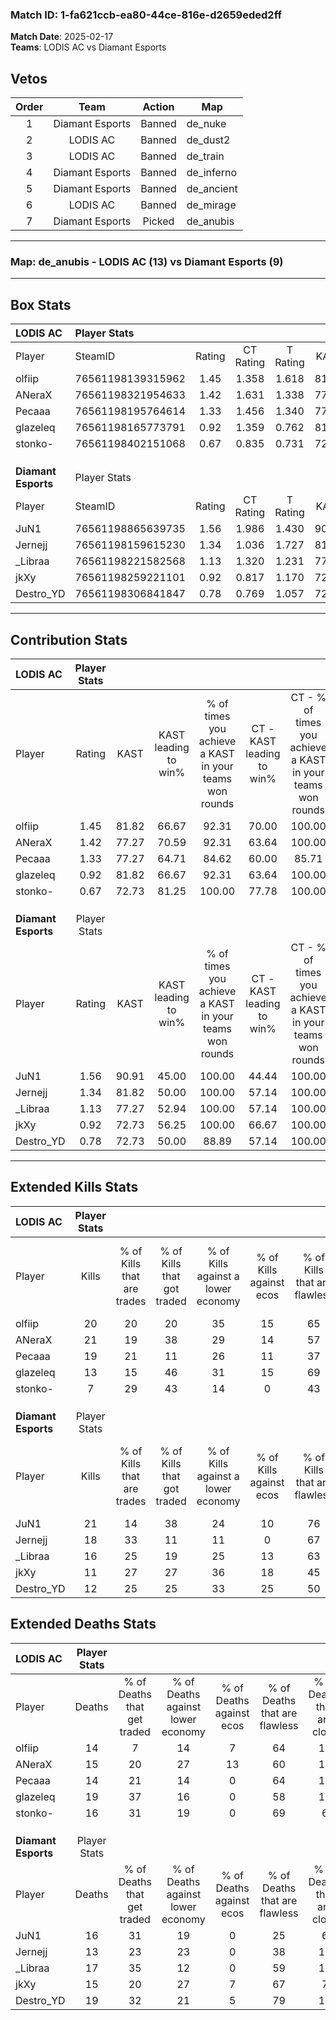 ### Match ID: 1-fa621ccb-ea80-44ce-816e-d2659eded2ff  
**Match Date**: 2025-02-17  
**Teams**: LODIS AC vs Diamant Esports  

## Vetos  

| Order | Team | Action | Map |
| :---: | :--: | :----: | --- |
| 1 | Diamant Esports | Banned | de_nuke |
| 2 | LODIS AC | Banned | de_dust2 |
| 3 | LODIS AC | Banned | de_train |
| 4 | Diamant Esports | Banned | de_inferno |
| 5 | Diamant Esports | Banned | de_ancient |
| 6 | LODIS AC | Banned | de_mirage |
| 7 | Diamant Esports | Picked | de_anubis |

---  

### **Map**: de_anubis - LODIS AC (13) vs Diamant Esports (9)  
---  

## Box Stats  

| **LODIS AC**        | Player Stats      |        |           |          |       |       |       |         |        |      |     |
| :- | :- | :-: | :-: | :-: | :-: | :-: | :-: | :-: | :-: | :-: | :-: |
| Player              | SteamID           | Rating | CT Rating | T Rating | KAST  |  ADR  | Kills | Assists | Deaths | K/D  | HS% |
| olfiip              | 76561198139315962 |  1.45  |   1.358   |  1.618   | 81.82 | 96.5  |  20   |    7    |   14   | 1.43 | 70  |
| ANeraX              | 76561198321954633 |  1.42  |   1.631   |  1.338   | 77.27 | 96.9  |  21   |    5    |   15   | 1.40 | 66  |
| Pecaaa              | 76561198195764614 |  1.33  |   1.456   |  1.340   | 77.27 | 88.4  |  19   |    3    |   14   | 1.36 | 57  |
| glazeleq            | 76561198165773791 |  0.92  |   1.359   |  0.762   | 81.82 | 56.7  |  13   |    6    |   19   | 0.68 | 61  |
| stonko-             | 76561198402151068 |  0.67  |   0.835   |  0.731   | 72.73 | 49.6  |   7   |    6    |   16   | 0.44 | 28  |
|                     |                   |        |           |          |       |       |       |         |        |      |     |
|                     |                   |        |           |          |       |       |       |         |        |      |     |
|                     |                   |        |           |          |       |       |       |         |        |      |     |
| **Diamant Esports** | Player Stats      |        |           |          |       |       |       |         |        |      |     |
| Player              | SteamID           | Rating | CT Rating | T Rating | KAST  |  ADR  | Kills | Assists | Deaths | K/D  | HS% |
| JuN1                | 76561198865639735 |  1.56  |   1.986   |  1.430   | 90.91 | 112.9 |  21   |    8    |   16   | 1.31 | 61  |
| Jernejj             | 76561198159615230 |  1.34  |   1.036   |  1.727   | 81.82 | 85.5  |  18   |    3    |   13   | 1.38 | 77  |
| _Libraa             | 76561198221582568 |  1.13  |   1.320   |  1.231   | 77.27 | 82.9  |  16   |    4    |   17   | 0.94 | 56  |
| jkXy                | 76561198259221101 |  0.92  |   0.817   |  1.170   | 72.73 | 67.7  |  11   |   10    |   15   | 0.73 | 45  |
| Destro_YD           | 76561198306841847 |  0.78  |   0.769   |  1.057   | 72.73 | 50.6  |  12   |    3    |   19   | 0.63 | 41  |
---  

## Contribution Stats  

| **LODIS AC**        | Player Stats |       |                      |                                                        |                           |                                                             |                          |                                                            |
| :- | :-: | :-: | :-: | :-: | :-: | :-: | :-: | :-: |
| Player              |    Rating    | KAST  | KAST leading to win% | % of times you achieve a KAST in your teams won rounds | CT - KAST leading to win% | CT - % of times you achieve a KAST in your teams won rounds | T - KAST leading to win% | T - % of times you achieve a KAST in your teams won rounds |
| olfiip              |     1.45     | 81.82 |        66.67         |                         92.31                          |           70.00           |                           100.00                            |          62.50           |                           83.33                            |
| ANeraX              |     1.42     | 77.27 |        70.59         |                         92.31                          |           63.64           |                           100.00                            |          83.33           |                           83.33                            |
| Pecaaa              |     1.33     | 77.27 |        64.71         |                         84.62                          |           60.00           |                            85.71                            |          71.43           |                           83.33                            |
| glazeleq            |     0.92     | 81.82 |        66.67         |                         92.31                          |           63.64           |                           100.00                            |          71.43           |                           83.33                            |
| stonko-             |     0.67     | 72.73 |        81.25         |                         100.00                         |           77.78           |                           100.00                            |          85.71           |                           100.00                           |
|                     |              |       |                      |                                                        |                           |                                                             |                          |                                                            |
|                     |              |       |                      |                                                        |                           |                                                             |                          |                                                            |
|                     |              |       |                      |                                                        |                           |                                                             |                          |                                                            |
| **Diamant Esports** | Player Stats |       |                      |                                                        |                           |                                                             |                          |                                                            |
| Player              |    Rating    | KAST  | KAST leading to win% | % of times you achieve a KAST in your teams won rounds | CT - KAST leading to win% | CT - % of times you achieve a KAST in your teams won rounds | T - KAST leading to win% | T - % of times you achieve a KAST in your teams won rounds |
| JuN1                |     1.56     | 90.91 |        45.00         |                         100.00                         |           44.44           |                           100.00                            |          45.45           |                           100.00                           |
| Jernejj             |     1.34     | 81.82 |        50.00         |                         100.00                         |           57.14           |                           100.00                            |          45.45           |                           100.00                           |
| _Libraa             |     1.13     | 77.27 |        52.94         |                         100.00                         |           57.14           |                           100.00                            |          50.00           |                           100.00                           |
| jkXy                |     0.92     | 72.73 |        56.25         |                         100.00                         |           66.67           |                           100.00                            |          50.00           |                           100.00                           |
| Destro_YD           |     0.78     | 72.73 |        50.00         |                         88.89                          |           57.14           |                           100.00                            |          44.44           |                           80.00                            |
---  

## Extended Kills Stats  

| **LODIS AC**        | Player Stats |                            |                            |                                    |                         |                              |                                 |                                       |                    |           |
| :- | :-: | :-: | :-: | :-: | :-: | :-: | :-: | :-: | :-: | :-: |
| Player              |    Kills     | % of Kills that are trades | % of Kills that got traded | % of Kills against a lower economy | % of Kills against ecos | % of Kills that are flawless | % of Kills that are close duels | % of Kills that are assisted by flash | Pistol Round Kills | AWP Kills |
| olfiip              |      20      |             20             |             20             |                 35                 |           15            |              65              |               10                |                   0                   |         1          |     0     |
| ANeraX              |      21      |             19             |             38             |                 29                 |           14            |              57              |               14                |                   0                   |         1          |     0     |
| Pecaaa              |      19      |             21             |             11             |                 26                 |           11            |              37              |                5                |                   0                   |         5          |     0     |
| glazeleq            |      13      |             15             |             46             |                 31                 |           15            |              69              |               23                |                   0                   |         1          |     0     |
| stonko-             |      7       |             29             |             43             |                 14                 |            0            |              43              |                0                |                   0                   |         0          |     0     |
|                     |              |                            |                            |                                    |                         |                              |                                 |                                       |                    |           |
|                     |              |                            |                            |                                    |                         |                              |                                 |                                       |                    |           |
|                     |              |                            |                            |                                    |                         |                              |                                 |                                       |                    |           |
| **Diamant Esports** | Player Stats |                            |                            |                                    |                         |                              |                                 |                                       |                    |           |
| Player              |    Kills     | % of Kills that are trades | % of Kills that got traded | % of Kills against a lower economy | % of Kills against ecos | % of Kills that are flawless | % of Kills that are close duels | % of Kills that are assisted by flash | Pistol Round Kills | AWP Kills |
| JuN1                |      21      |             14             |             38             |                 24                 |           10            |              76              |                5                |                  14                   |         1          |     0     |
| Jernejj             |      18      |             33             |             11             |                 11                 |            0            |              67              |                0                |                   0                   |         6          |     0     |
| _Libraa             |      16      |             25             |             19             |                 25                 |           13            |              63              |               19                |                   0                   |         1          |     0     |
| jkXy                |      11      |             27             |             27             |                 36                 |           18            |              45              |               18                |                   0                   |         0          |     5     |
| Destro_YD           |      12      |             25             |             25             |                 33                 |           25            |              50              |               25                |                   0                   |         1          |     1     |
## Extended Deaths Stats  

| **LODIS AC**        | Player Stats |                             |                                   |                          |                               |                            |                           |               |
| :- | :-: | :-: | :-: | :-: | :-: | :-: | :-: | :-: |
| Player              |    Deaths    | % of Deaths that get traded | % of Deaths against lower economy | % of Deaths against ecos | % of Deaths that are flawless | % of Deaths that are close | % of Deaths while blinded | Deaths to AWP |
| olfiip              |      14      |              7              |                14                 |            7             |              64               |             14             |             0             |       2       |
| ANeraX              |      15      |             20              |                27                 |            13            |              60               |             13             |             7             |       0       |
| Pecaaa              |      14      |             21              |                14                 |            0             |              64               |             14             |             0             |       0       |
| glazeleq            |      19      |             37              |                16                 |            0             |              58               |             11             |             0             |       3       |
| stonko-             |      16      |             31              |                19                 |            0             |              69               |             6              |            13             |       1       |
|                     |              |                             |                                   |                          |                               |                            |                           |               |
|                     |              |                             |                                   |                          |                               |                            |                           |               |
|                     |              |                             |                                   |                          |                               |                            |                           |               |
| **Diamant Esports** | Player Stats |                             |                                   |                          |                               |                            |                           |               |
| Player              |    Deaths    | % of Deaths that get traded | % of Deaths against lower economy | % of Deaths against ecos | % of Deaths that are flawless | % of Deaths that are close | % of Deaths while blinded | Deaths to AWP |
| JuN1                |      16      |             31              |                19                 |            0             |              25               |             6              |             0             |       0       |
| Jernejj             |      13      |             23              |                23                 |            0             |              38               |             15             |             0             |       0       |
| _Libraa             |      17      |             35              |                12                 |            0             |              59               |             12             |             0             |       0       |
| jkXy                |      15      |             20              |                27                 |            7             |              67               |             7              |             0             |       0       |
| Destro_YD           |      19      |             32              |                21                 |            5             |              79               |             16             |             0             |       0       |
